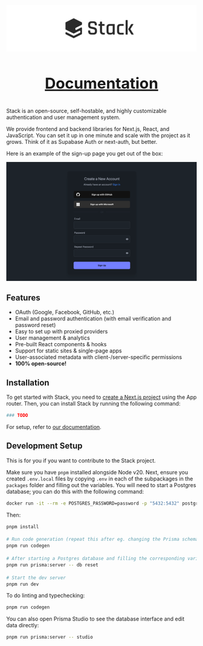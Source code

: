 ![Stack Logo](/assets/logo.png)

<h3 align="center" style="font-size: 40px">
    <a href="https://weblit-docs.vercel.app/docs/getting-started/setup">Documentation</a>
    <!-- | <a href="#">Demo</a> -->
</h4>

Stack is an open-source, self-hostable, and highly customizable authentication and user management system.

We provide frontend and backend libraries for Next.js, React, and JavaScript. You can set it up in one minute and scale with the project as it grows. Think of it as Supabase Auth or next-auth, but better.

Here is an example of the sign-up page you get out of the box:

![Stack Sign Up Page](/assets/signup-page.png)

## Features

- OAuth (Google, Facebook, GitHub, etc.)
- Email and password authentication (with email verification and password reset)
- Easy to set up with proxied providers
- User management & analytics
- Pre-built React components & hooks
- Support for static sites & single-page apps
- User-associated metadata with client-/server-specific permissions
- **100% open-source!**

## Installation

To get started with Stack, you need to [create a Next.js project](https://nextjs.org/docs/getting-started/installation) using the App router. Then, you can install Stack by running the following command:

```bash
### TODO
```

For setup, refer to [our documentation](https://weblit-docs.vercel.app/getting-started/docs/setup).

## Development Setup

This is for you if you want to contribute to the Stack project.

Make sure you have `pnpm` installed alongside Node v20. Next, ensure you created `.env.local` files by copying `.env` in each of the subpackages in the `packages` folder and filling out the variables. You will need to start a Postgres database; you can do this with the following command:

```sh
docker run -it --rm -e POSTGRES_PASSWORD=password -p "5432:5432" postgres
```

Then:

```sh
pnpm install

# Run code generation (repeat this after eg. changing the Prisma schema)
pnpm run codegen

# After starting a Postgres database and filling the corresponding variables in .env.local, push the schema to the database:
pnpm run prisma:server -- db reset

# Start the dev server
pnpm run dev
```

To do linting and typechecking:

```sh
pnpm run codegen
```

You can also open Prisma Studio to see the database interface and edit data directly:

```sh
pnpm run prisma:server -- studio
```
